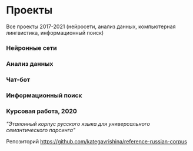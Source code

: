 # Проекты
Все проекты 2017-2021 (нейросети, анализ данных, компьютерная лингвистика, информационный поиск)

### Нейронные сети


### Анализ данных


### Чат-бот


### Информационный поиск


### Курсовая работа, 2020

*"Эталонный корпус русского языка для универсального семантического парсинга"*

Репозиторий https://github.com/kategavrishina/reference-russian-corpus
